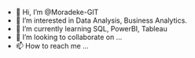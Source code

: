 - 👋 Hi, I’m @Moradeke-GIT
- 👀 I’m interested in Data Analysis, Business Analytics. 
- 🌱 I’m currently learning SQL, PowerBI, Tableau 
- 💞️ I’m looking to collaborate on ...
- 📫 How to reach me ...

<!---
Moradeke-GIT/Moradeke-GIT is a ✨ special ✨ repository because its `README.md` (this file) appears on your GitHub profile.
You can click the Preview link to take a look at your changes.
--->
